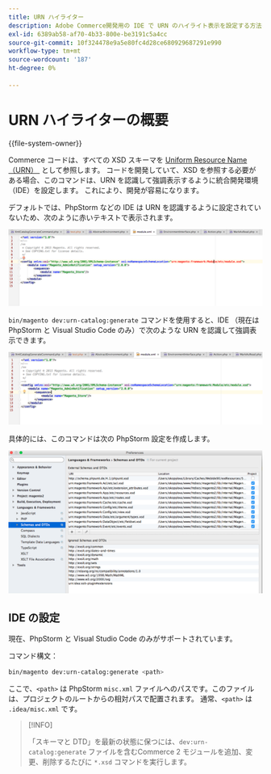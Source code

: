```yaml
---
title: URN ハイライター
description: Adobe Commerce開発用の IDE で URN のハイライト表示を設定する方法を説明します。 XSD スキーマの設定と開発の最適化について説明します。
exl-id: 6389ab58-af70-4b33-800e-be3191c5a4cc
source-git-commit: 10f324478e9a5e80fc4d28ce680929687291e990
workflow-type: tm+mt
source-wordcount: '187'
ht-degree: 0%

---
```


# URN ハイライターの概要

{{file-system-owner}}

Commerce コードは、すべての XSD スキーマを [Uniform Resource Name （URN） &#x200B;](https://www.ietf.org/rfc/rfc2141.txt) として参照します。 コードを開発していて、XSD を参照する必要がある場合、このコマンドは、URN を認識して強調表示するように統合開発環境（IDE）を設定します。 これにより、開発が容易になります。

デフォルトでは、PhpStorm などの IDE は URN を認識するように設定されていないため、次のように赤いテキストで表示されます。

![URN を認識するように PhpStorm が設定されていません &#x200B;](../../assets/configuration/urn-before.png)

`bin/magento dev:urn-catalog:generate` コマンドを使用すると、IDE （現在は PhpStorm と Visual Studio Code のみ）で次のような URN を認識して強調表示できます。

![URN を認識する IDE の有効化 &#x200B;](../../assets/configuration/urn-after.png)

具体的には、このコマンドは次の PhpStorm 設定を作成します。

![PhpStorm の設定例 &#x200B;](../../assets/configuration/urn-settings.png)

## IDE の設定

現在、PhpStorm と Visual Studio Code のみがサポートされています。

コマンド構文：

```bash
bin/magento dev:urn-catalog:generate <path>
```

ここで、`<path>` は PhpStorm `misc.xml` ファイルへのパスです。このファイルは、プロジェクトのルートからの相対パスで配置されます。 通常、`<path>` は `.idea/misc.xml` です。

>[!INFO]
>
>「スキーマと DTD」を最新の状態に保つには、`dev:urn-catalog:generate` ファイルを含むCommerce 2 モジュールを追加、変更、削除するたびに `*.xsd` コマンドを実行します。
